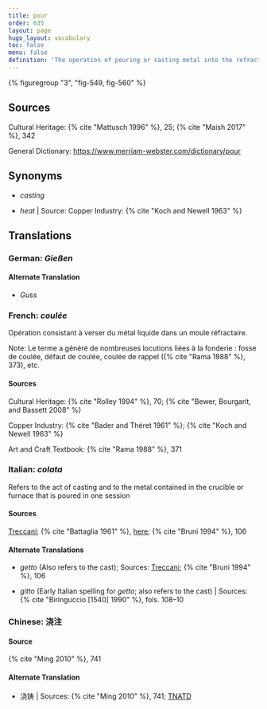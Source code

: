 ```yaml
---
title: pour
order: 635
layout: page
hugo_layout: vocabulary
toc: false
menu: false
definition: 'The operation of pouring or casting metal into the refractory mold.'
---
```


{% figuregroup "3", "fig-549, fig-560" %}

## Sources

Cultural Heritage: {% cite "Mattusch 1996" %}, 25; {% cite "Maish 2017" %}, 342

General Dictionary: <https://www.merriam-webster.com/dictionary/pour>

## Synonyms

- *casting*

- *heat* | Source: Copper Industry: {% cite "Koch and Newell 1963" %}

## Translations

<div class="accordion">

### **German**: *Gießen*

#### Alternate Translation

- *Guss*

### **French**: *coulée*

Opération consistant à verser du métal liquide dans un moule réfractaire.

<div class="backmatter">
Note: Le terme a généré de nombreuses locutions liées à la fonderie : fosse de coulée, défaut de coulée, coulée de rappel ({% cite "Rama 1988" %}, 373), etc.
</div>

#### Sources

Cultural Heritage: {% cite "Rolley 1994" %}, 70; {% cite "Bewer, Bourgarit, and Bassett 2008" %}

Copper Industry: {% cite "Bader and Théret 1961" %}; {% cite "Koch and Newell 1963" %}

Art and Craft Textbook: {% cite "Rama 1988" %}, 371

### **Italian**: *colata*

Refers to the act of casting and to the metal contained in the crucible or furnace that is poured in one session

#### Sources

[Treccani](https://www.treccani.it/enciclopedia/colata/); {% cite "Battaglia 1961" %}, [here](http://www.gdli.it/pdf_viewer/Scripts/pdf.js/web/viewer.asp?file=/PDF/GDLI03/GDLI_03_ocr_279.pdf&parola=Colata); {% cite "Bruni 1994" %}, 106

#### Alternate Translations

- *getto* (Also refers to the cast); Sources: [Treccani](http://www.treccani.it/vocabolario/getto/); {% cite "Bruni 1994" %}, 106

- *gitto* (Early Italian spelling for *getto*; also refers to the cast) | Sources: {% cite "Biringuccio [1540] 1990" %}, fols. 108–10

### **Chinese**: 浇注

#### Source

{% cite "Ming 2010" %}, 741

#### Alternate Translation

- 浇铸 | Sources: {% cite "Ming 2010" %}, 741; [TNATD](https://terms.naer.edu.tw/detail/14236908/?index=1)

</div>
